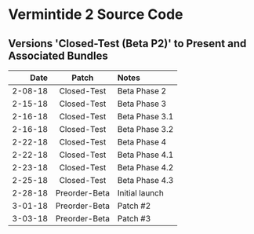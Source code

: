 # Vermintide 2 Source Code

Versions 'Closed-Test (Beta P2)' to Present and Associated Bundles
-------------------------------------------------------------

Date      |  Patch  | Notes
--------: | :-----: | :--------------
2-08-18   |  Closed-Test  | Beta Phase 2
2-15-18   |  Closed-Test  | Beta Phase 3
2-16-18   |  Closed-Test  | Beta Phase 3.1
2-16-18   |  Closed-Test  | Beta Phase 3.2
2-22-18   |  Closed-Test  | Beta Phase 4
2-22-18   |  Closed-Test  | Beta Phase 4.1
2-23-18   |  Closed-Test  | Beta Phase 4.2
2-25-18   |  Closed-Test  | Beta Phase 4.3
2-28-18   |  Preorder-Beta  | Initial launch
3-01-18   |  Preorder-Beta  | Patch #2
3-03-18   |  Preorder-Beta  | Patch #3